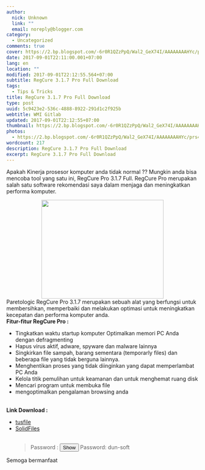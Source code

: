 ```yaml
---
author:
  nick: Unknown
  link: ""
  email: noreply@blogger.com
category:
  - Uncategorized
comments: true
cover: https://2.bp.blogspot.com/-6r0R1QZzPpQ/Wal2_GeX74I/AAAAAAAAHYc/prs45HLxpWY08_6nLj7fgott6i9MPqo2ACLcBGAs/s320/screenshot_scan.jpg
date: 2017-09-01T22:11:00.001+07:00
lang: en
location: ""
modified: 2017-09-01T22:12:55.564+07:00
subtitle: RegCure 3.1.7 Pro Full Download
tags:
  - Tips & Tricks
title: RegCure 3.1.7 Pro Full Download
type: post
uuid: 5c9423e2-536c-4888-8922-291d1c2f925b
webtitle: WMI Gitlab
updated: 2017-09-01T22:12:55+07:00
thumbnail: https://2.bp.blogspot.com/-6r0R1QZzPpQ/Wal2_GeX74I/AAAAAAAAHYc/prs45HLxpWY08_6nLj7fgott6i9MPqo2ACLcBGAs/s320/screenshot_scan.jpg
photos:
  - https://2.bp.blogspot.com/-6r0R1QZzPpQ/Wal2_GeX74I/AAAAAAAAHYc/prs45HLxpWY08_6nLj7fgott6i9MPqo2ACLcBGAs/s320/screenshot_scan.jpg
wordcount: 217
description: RegCure 3.1.7 Pro Full Download
excerpt: RegCure 3.1.7 Pro Full Download
---
```


Apakah Kinerja prosesor komputer anda tidak normal ?? Mungkin anda bisa mencoba tool yang satu ini, RegCure Pro 3.1.7 Full. RegCure Pro merupakan salah satu software rekomendasi saya dalam menjaga dan meningkatkan performa komputer.<br><div class="separator" style="clear: both; text-align: center;"><a href="https://2.bp.blogspot.com/-6r0R1QZzPpQ/Wal2_GeX74I/AAAAAAAAHYc/prs45HLxpWY08_6nLj7fgott6i9MPqo2ACLcBGAs/s1600/screenshot_scan.jpg" imageanchor="1" style="margin-left: 1em; margin-right: 1em;" rel="noopener noreferer nofollow"><img border="0" src="https://2.bp.blogspot.com/-6r0R1QZzPpQ/Wal2_GeX74I/AAAAAAAAHYc/prs45HLxpWY08_6nLj7fgott6i9MPqo2ACLcBGAs/s320/screenshot_scan.jpg" width="320" height="258" data-original-width="400" data-original-height="322"></a></div>Paretologic RegCure Pro 3.1.7 merupakan sebuah alat yang berfungsi untuk membersihkan, memperbaiki dan melakukan optimasi untuk meningkatkan kecepatan dan performa komputer anda.<br><b>Fitur-fitur RegCure Pro :</b><br><ul><li>Tingkatkan waktu startup komputer Optimalkan memori PC Anda dengan defragmenting</li><li>Hapus virus aktif, adware, spyware dan malware lainnya</li><li>Singkirkan file sampah, barang sementara (temporarly files) dan beberapa file yang tidak berguna lainnya.</li><li>Menghentikan proses yang tidak diinginkan yang dapat memperlambat PC Anda</li><li>Kelola titik pemulihan untuk keamanan dan untuk menghemat ruang disk</li><li>Mencari program untuk membuka file</li><li>mengoptimalkan pengalaman browsing anda</li></ul><br><b>Link Download :</b><br><ul><li><a href="http://www.tusfiles.net/dvnqgd8xpw8o" title="http://www.tusfiles.net/dvnqgd8xpw8o" alt="http://www.tusfiles.net/dvnqgd8xpw8o" rel="noopener noreferer nofollow">tusfile</a></li><li><a href="http://www.solidfiles.com/v/NqApAMxePwNqa" alt="http://www.solidfiles.com/v/NqApAMxePwNqa" title="http://www.solidfiles.com/v/NqApAMxePwNqa" rel="noopener noreferer nofollow">SolidFiles</a></li><br><blockquote>Password : <input type="button" id="show_hide_button" value="Show" onclick="ShowHide();return false;"> <div class="show-hide-div" id="sh_content_1504278103369" style="display: none;">    Password: dun-soft </div> <script> function ShowHide(){     var buttonName = document.getElementById('show_hide_button');     var shContent = document.getElementById('sh_content_1504278103369');    if(buttonName.value == 'Show'){        buttonName.value = 'Hide';        shContent.style.display = 'block';      }else{        buttonName.value = 'Show';        shContent.style.display = 'none';    }  }  </script><noscript>Password: dun-soft</noscript></blockquote></ul><div id="spoiler">Semoga bermanfaat</div>